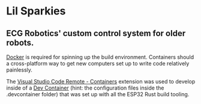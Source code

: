 # Lil Sparkies

## ECG Robotics' custom control system for older robots. 

[Docker](https://www.docker.com/) is required for spinning up the build environment. Containers should a cross-platform way to get new computers set up to write code relatively painlessly. 

The [Visual Studio Code Remote - Containers](https://marketplace.visualstudio.com/items?itemName=ms-vscode-remote.remote-containers) extension was used to develop inside of a [Dev Container](https://code.visualstudio.com/docs/remote/containers) (hint: the configuration files inside the .devcontainer folder) that was set up with all the ESP32 Rust build tooling. 
